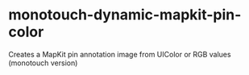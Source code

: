 monotouch-dynamic-mapkit-pin-color
==================================

Creates a MapKit pin annotation image from UIColor or RGB values (monotouch version)
